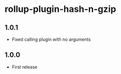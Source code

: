 # rollup-plugin-hash-n-gzip

## 1.0.1

* Fixed calling plugin with no arguments

## 1.0.0

* First release
